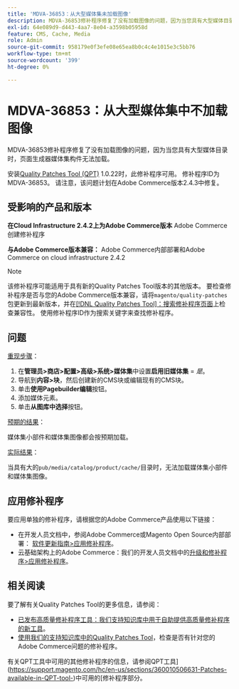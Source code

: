 ```yaml
---
title: 'MDVA-36853：从大型媒体集未加载图像'
description: MDVA-36853修补程序修复了没有加载图像的问题，因为当您具有大型媒体目录时，页面生成器媒体集构件无法加载。
exl-id: 64e089d9-d443-4aa7-8e04-a3598b05958d
feature: CMS, Cache, Media
role: Admin
source-git-commit: 958179e0f3efe08e65ea8b0c4c4e1015e3c5bb76
workflow-type: tm+mt
source-wordcount: '399'
ht-degree: 0%

---
```


# MDVA-36853：从大型媒体集中不加载图像

MDVA-36853修补程序修复了没有加载图像的问题，因为当您具有大型媒体目录时，页面生成器媒体集构件无法加载。

安装[Quality Patches Tool (QPT)](/help/announcements/adobe-commerce-announcements/magento-quality-patches-released-new-tool-to-self-serve-quality-patches.md) 1.0.22时，此修补程序可用。 修补程序ID为MDVA-36853。 请注意，该问题计划在Adobe Commerce版本2.4.3中修复。

## 受影响的产品和版本

**在Cloud Infrastructure 2.4.2上为Adobe Commerce版本** Adobe Commerce创建修补程序

**与Adobe Commerce版本兼容：** Adobe Commerce内部部署和Adobe Commerce on cloud infrastructure 2.4.2

>[!NOTE]
>
>该修补程序可能适用于具有新的Quality Patches Tool版本的其他版本。 要检查修补程序是否与您的Adobe Commerce版本兼容，请将`magento/quality-patches`包更新到最新版本，并在[[!DNL Quality Patches Tool]：搜索修补程序页面](https://devdocs.magento.com/quality-patches/tool.html#patch-grid)上检查兼容性。 使用修补程序ID作为搜索关键字来查找修补程序。

## 问题

<u>重现步骤</u>：

1. 在&#x200B;**管理员>商店>配置>高级>系统>媒体集**&#x200B;中设置&#x200B;**启用旧媒体集** = *是*。
1. 导航到&#x200B;**内容>块**，然后创建新的CMS块或编辑现有的CMS块。
1. 单击&#x200B;**使用Pagebuilder编辑**&#x200B;按钮。
1. 添加媒体元素。
1. 单击&#x200B;**从图库中选择**&#x200B;按钮。

<u>预期的结果</u>：

媒体集小部件和媒体集图像都会按预期加载。

<u>实际结果</u>：

当具有大的`pub/media/catalog/product/cache/`目录时，无法加载媒体集小部件和媒体集图像。

## 应用修补程序

要应用单独的修补程序，请根据您的Adobe Commerce产品使用以下链接：

* 在开发人员文档中，参阅Adobe Commerce或Magento Open Source内部部署： [软件更新指南>应用修补程序](https://devdocs.magento.com/guides/v2.4/comp-mgr/patching/mqp.html)。
* 云基础架构上的Adobe Commerce：我们的开发人员文档中的[升级和修补程序>应用修补程序](https://devdocs.magento.com/cloud/project/project-patch.html)。

## 相关阅读

要了解有关Quality Patches Tool的更多信息，请参阅：

* [已发布高质量修补程序工具：我们支持知识库中用于自助提供高质量修补程序的新工具](/help/announcements/adobe-commerce-announcements/magento-quality-patches-released-new-tool-to-self-serve-quality-patches.md)。
* [使用我们的支持知识库中的Quality Patches Tool](/help/support-tools/patches-available-in-qpt-tool/check-patch-for-magento-issue-with-magento-quality-patches.md)，检查是否有针对您的Adobe Commerce问题的修补程序。

有关QPT工具中可用的其他修补程序的信息，请参阅QPT工具](https://support.magento.com/hc/en-us/sections/360010506631-Patches-available-in-QPT-tool-)中可用的[修补程序部分。
